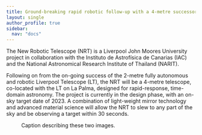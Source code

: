 ```yaml
---
title: Ground-breaking rapid robotic follow-up with a 4-metre successor to the Liverpool Telescope
layout: single
author_profile: true
sidebar:
  nav: "docs"
---
```


The New Robotic Telescope (NRT) is a Liverpool John Moores University project in collaboration with the Instituto de Astrofísica de Canarias (IAC) and the National Astronomical Research Institute of Thailand (NARIT). 

Following on from the on-going success of the 2-metre fully autonomous and robotic Liverpool Telescope (LT), the NRT will be a 4-metre telescope, co-located with the LT on La Palma, designed for rapid-response, time-domain astronomy. The project is currently in the design phase, with an on-sky target date of 2023. A combination of light-weight mirror technology and advanced material science will allow the NRT to slew to any part of the sky and be observing a target within 30 seconds. 

<figure class="half">
    <a href="/assets/LT2.png"></a>
    <a href="/assets/LT2.png"></a>
    <figcaption>Caption describing these two images.</figcaption>
</figure>

